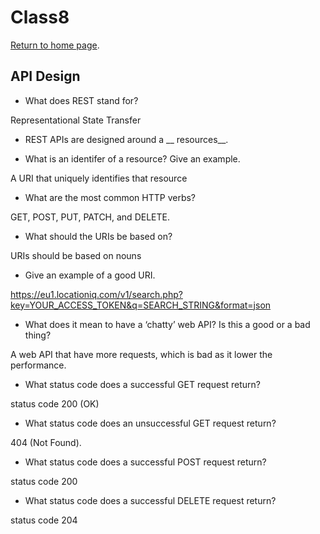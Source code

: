 # Class8 

[Return to home page](https://momansi96.github.io/reading-notes/). 


## API Design 


* What does REST stand for?

Representational State Transfer

* REST APIs are designed around a __ resources__.

* What is an identifer of a resource? Give an example.

A URI that uniquely identifies that resource

* What are the most common HTTP verbs?

GET, POST, PUT, PATCH, and DELETE.

* What should the URIs be based on?

URIs should be based on nouns

* Give an example of a good URI.

https://eu1.locationiq.com/v1/search.php?key=YOUR_ACCESS_TOKEN&q=SEARCH_STRING&format=json

* What does it mean to have a ‘chatty’ web API? Is this a good or a bad thing?

A web API that have more requests, which is bad as it lower the performance. 

* What status code does a successful GET request return?

status code 200 (OK)

* What status code does an unsuccessful GET request return?

404 (Not Found).

* What status code does a successful POST request return?

status code 200

* What status code does a successful DELETE request return?

status code 204

